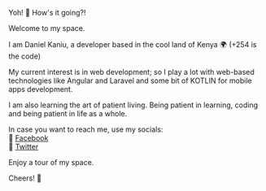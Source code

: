 Yoh! :wave: How's it going?! 

Welcome to my space.

I am Daniel Kaniu, a developer based in the cool land of Kenya :earth_africa: (+254 is the code)

My current interest is in web development; so I play a lot with web-based technologies like Angular and Laravel 
and some bit of KOTLIN for mobile apps development.
  
I am also learning the art of patient living. Being patient in learning, coding and being patient in life as a whole.

In case you want to reach me, use my socials:
  <br>
  :large_blue_diamond: [Facebook](https://www.facebook.com/Halleluyeahhh/)
  <br>
  :large_blue_circle: [Twitter](https://twitter.com/KaniuDaniel)
  
Enjoy a tour of my space.

Cheers! :baby_bottle:

<!---
DanielKaniu/DanielKaniu is a ✨ special ✨ repository because its `README.md` (this file) appears on your GitHub profile.
You can click the Preview link to take a look at your changes.
--->
